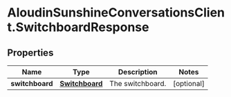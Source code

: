 # AloudinSunshineConversationsClient.SwitchboardResponse

## Properties

Name | Type | Description | Notes
------------ | ------------- | ------------- | -------------
**switchboard** | [**Switchboard**](Switchboard.md) | The switchboard. | [optional] 


